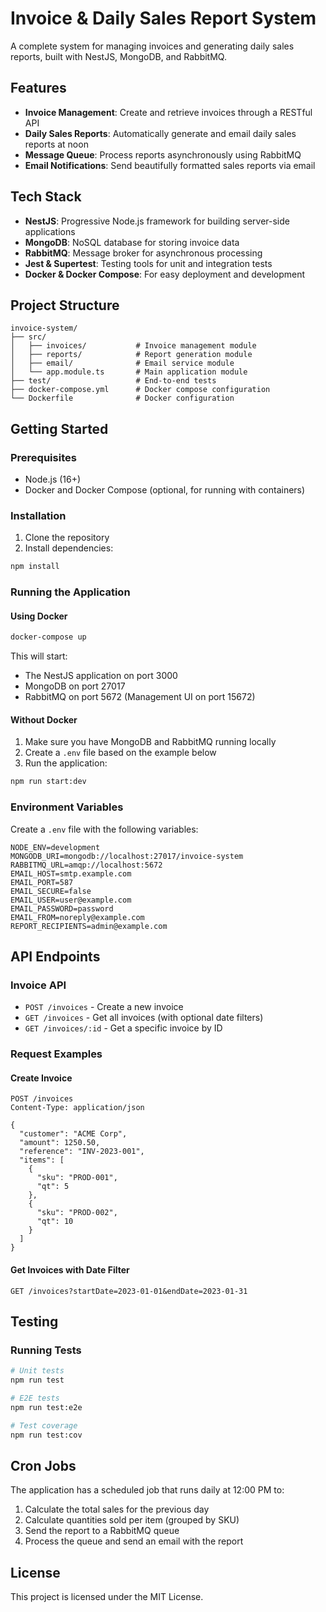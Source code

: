 # Invoice & Daily Sales Report System

A complete system for managing invoices and generating daily sales reports, built with NestJS, MongoDB, and RabbitMQ.

## Features

- **Invoice Management**: Create and retrieve invoices through a RESTful API
- **Daily Sales Reports**: Automatically generate and email daily sales reports at noon
- **Message Queue**: Process reports asynchronously using RabbitMQ
- **Email Notifications**: Send beautifully formatted sales reports via email

## Tech Stack

- **NestJS**: Progressive Node.js framework for building server-side applications
- **MongoDB**: NoSQL database for storing invoice data
- **RabbitMQ**: Message broker for asynchronous processing
- **Jest & Supertest**: Testing tools for unit and integration tests
- **Docker & Docker Compose**: For easy deployment and development

## Project Structure

```
invoice-system/
├── src/
│   ├── invoices/           # Invoice management module
│   ├── reports/            # Report generation module
│   ├── email/              # Email service module
│   └── app.module.ts       # Main application module
├── test/                   # End-to-end tests
├── docker-compose.yml      # Docker compose configuration
└── Dockerfile              # Docker configuration
```

## Getting Started

### Prerequisites

- Node.js (16+)
- Docker and Docker Compose (optional, for running with containers)

### Installation

1. Clone the repository
2. Install dependencies:

```bash
npm install
```

### Running the Application

#### Using Docker

```bash
docker-compose up
```

This will start:
- The NestJS application on port 3000
- MongoDB on port 27017
- RabbitMQ on port 5672 (Management UI on port 15672)

#### Without Docker

1. Make sure you have MongoDB and RabbitMQ running locally
2. Create a `.env` file based on the example below
3. Run the application:

```bash
npm run start:dev
```

### Environment Variables

Create a `.env` file with the following variables:

```
NODE_ENV=development
MONGODB_URI=mongodb://localhost:27017/invoice-system
RABBITMQ_URL=amqp://localhost:5672
EMAIL_HOST=smtp.example.com
EMAIL_PORT=587
EMAIL_SECURE=false
EMAIL_USER=user@example.com
EMAIL_PASSWORD=password
EMAIL_FROM=noreply@example.com
REPORT_RECIPIENTS=admin@example.com
```

## API Endpoints

### Invoice API

- `POST /invoices` - Create a new invoice
- `GET /invoices` - Get all invoices (with optional date filters)
- `GET /invoices/:id` - Get a specific invoice by ID

### Request Examples

#### Create Invoice

```http
POST /invoices
Content-Type: application/json

{
  "customer": "ACME Corp",
  "amount": 1250.50,
  "reference": "INV-2023-001",
  "items": [
    {
      "sku": "PROD-001",
      "qt": 5
    },
    {
      "sku": "PROD-002",
      "qt": 10
    }
  ]
}
```

#### Get Invoices with Date Filter

```http
GET /invoices?startDate=2023-01-01&endDate=2023-01-31
```

## Testing

### Running Tests

```bash
# Unit tests
npm run test

# E2E tests
npm run test:e2e

# Test coverage
npm run test:cov
```

## Cron Jobs

The application has a scheduled job that runs daily at 12:00 PM to:

1. Calculate the total sales for the previous day
2. Calculate quantities sold per item (grouped by SKU)
3. Send the report to a RabbitMQ queue
4. Process the queue and send an email with the report

## License

This project is licensed under the MIT License.
